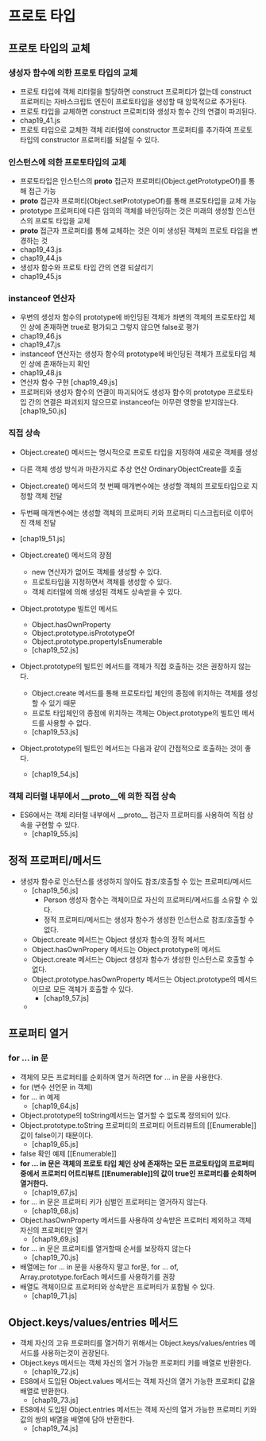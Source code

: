 # 프로토 타입
## 프로토 타입의 교체
### 생성자 함수에 의한 프로토 타입의 교체
- 프로토 타입에 객체 리터럴을 할당하면 construct 프로퍼티가 없는데 construct 프로퍼티는 자바스크립트 엔진이 프로토타입을 생성할 때 암묵적으로 추가된다.   
- 프로토 타입을 교체하면 construct 프로퍼티와 생성자 함수 간의 연결이 파괴된다.   
- chap19_41.js
- 프로토 타입으로 교체한 객체 리터럴에 constructor 프로퍼티를 추가하여 프로토 타입의 constructor 프로퍼티를 되살릴 수 있다.
### 인스턴스에 의한 프로토타입의 교체
- 프로토타입은 인스턴스의 __proto__ 접근자 프로퍼티(Object.getPrototypeOf)를 통해 접근 가능
- __proto__ 접근자 프로퍼티(Object.setPrototypeOf)를 통해 프로토타입을 교체 가능
- prototype 프로퍼티에 다른 임의의 객체를 바인딩하는 것은 미래의 생성할 인스턴스의 프로토 타입을 교체
- __proto__ 접근자 프로퍼티를 통해 교체하는 것은 이미 생성된 객체의 프로토 타입을 변경하는 것
- chap19_43.js
- chap19_44.js
- 생성자 함수와 프로토 타입 간의 연결 되살리기
- chap19_45.js
### instanceof 연산자
- 우변의 생성자 함수의 prototype에 바인딩된 객체가 좌변의 객체의 프로토타입 체인 상에 존재하면 true로 평가되고 그렇지 않으면 false로 평가
- chap19_46.js
- chap19_47.js
- instanceof 연산자는 생성자 함수의 prototype에 바인딩된 객체가 프로토타입 체인 상에 존재하는지 확인
- chap19_48.js
- 연산자 함수 구현 [chap19_49.js]
- 프로퍼티와 생성자 함수의 연결이 파괴되어도 생성자 함수의 prototype 프로토타입 간의 연결은 파괴되지 않으므로 instanceof는 아무런 영향을 받지않는다. [chap19_50.js]
### 직접 상속
- Object.create() 메서드는 명시적으로 프로토 타입을 지정하여 새로운 객체를 생성
- 다른 객체 생성 방식과 마찬가지로 추상 연산 OrdinaryObjectCreate를 호출
- Object.create() 메서드의 첫 번째 매개변수에는 생성할 객체의 프로토타입으로 지정할 객체 전달
- 두번째 매개변수에는 생성할 객체의 프로퍼티 키와 프로퍼티 디스크립터로 이루어진 객체 전달
- [chap19_51.js]
- Object.create() 메서드의 장점
  - new 연산자가 없어도 객체를 생성할 수 있다.
  - 프로토타입을 지정하면서 객체를 생성할 수 있다.
  - 객체 리터럴에 의해 생성된 객체도 상속받을 수 있다.

- Object.prototype 빌트인 메서드 
  - Object.hasOwnProperty
  - Object.prototype.isPrototypeOf
  - Object.prototype.propertyIsEnumerable
  - [chap19_52.js]

- Object.prototype의 빌트인 메서드를 객체가 직접 호출하는 것은 권장하지 않는다.
  - Object.create 메서드를 통해 프로토타입 체인의 종점에 위치하는 객체를 생성할 수 있기 때문
  - 프로토 타입체인의 종점에 위치하는 객체는 Object.prototype의 빌트인 메서드를 사용할 수 없다.
  - [chap19_53.js]

- Object.prototype의 빌트인 메서드는 다음과 같이 간접적으로 호출하는 것이 좋다.
  - [chap19_54.js]

### 객체 리터럴 내부에서 __proto__에 의한 직접 상속
- ES6에서는 객체 리터럴 내부에서 \_\_proto__ 접근자 프로퍼티를 사용하여 직접 상속을 구현할 수 있다.
  - [chap19_55.js]

## 정적 프로퍼티/메서드
- 생성자 함수로 인스턴스를 생성하지 않아도 참조/호출할 수 있는 프로퍼티/메서드
  - [chap19_56.js]
    - Person 생성자 함수는 객체이므로 자신의 프로퍼티/메서드를 소유할 수 있다.
    - 정적 프로퍼티/메서드는 생성자 함수가 생성한 인스턴스로 참조/호출할 수 없다.
  - Object.create 메서드는 Object 생성자 함수의 정적 메서드
  - Object.hasOwnPropery 메서드는 Object.prototype의 메서드
  - Object.create 메서드는 Object 생성자 함수가 생성한 인스턴스로 호출할 수 없다.
  - Object.prototype.hasOwnProperty 메서드는 Object.prototype의 메서드 이므로 모든 객체가 호출할 수 있다.
    - [chap19_57.js]
  - 
## 프로퍼티 열거
### for ... in 문
- 객체의 모든 프로퍼티를 순회하며 열거 하려면 for ... in 문을 사용한다.
- for (변수 선언문 in 객체)
- for ... in 예제
  -  [chap19_64.js]
- Object.prototype의 toString메서드는 열거할 수 없도록 정의되어 있다.
- Object.prototype.toString 프로퍼티의 프로퍼티 어트리뷰트의 [[Enumerable]]값이 false이기 때문이다.
  -  [chap19_65.js] 
- false 확인 예제 [[Enumerable]]
- **for ... in 문은 객체의 프로토 타입 체인 상에 존재하는 모든 프로토타입의 프로퍼티 중에서 프로퍼티 어트리뷰트 [[Enumerable]]의 값이 true인 프로퍼티를 순회하며 열거한다.**
  - [chap19_67.js]
- for ... in 문은 프로퍼티 키가 심벌인 프로퍼티는 열거하지 않는다.
  -  [chap19_68.js]
- Object.hasOwnProperty 메서드를 사용하여 상속받은 프로퍼티 제외하고 객체 자신의 프로퍼티만 열거
  -  [chap19_69.js]
- for ... in 문은 프로퍼티를 열거할때 순서를 보장하지 않는다
  -  [chap19_70.js]
- 배열에는 for ... in 문을 사용하지 말고 for문, for ... of, Array.prototype.forEach 메서드를 사용하기를 권장
- 배열도 객체이므로 프로퍼티와 상속받은 프로퍼티가 포함될 수 있다.
  -  [chap19_71.js]
## Object.keys/values/entries 메서드
- 객체 자신의 고유 프로퍼티를 열거하기 위해서는 Object.keys/values/entries 메서드를 사용하는것이 권장된다.
- Object.keys 메서드는 객체 자신의 열거 가능한 프로퍼티 키를 배열로 반환한다.
  -  [chap19_72.js]
- ES8에서 도입된 Object.values 메서드는 객체 자신의 열거 가능한 프로퍼티 값을 배열로 반환한다.
  -  [chap19_73.js]
- ES8에서 도입된 Object.entries 메서드는 객체 자신의 열거 가능한 프로퍼티 키와 값의 쌍의 배열을 배열에 담아 반환한다. 
  - [chap19_74.js]